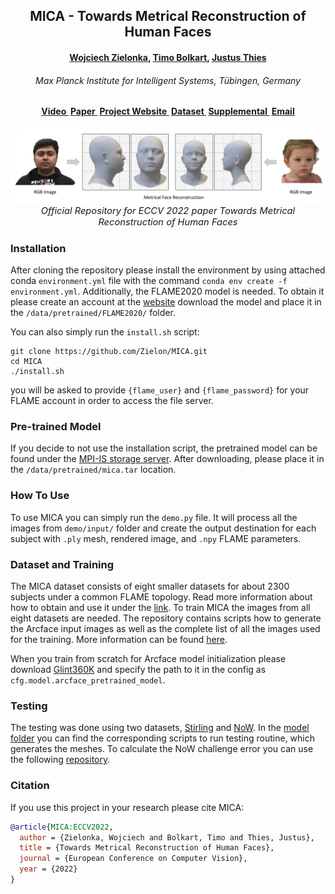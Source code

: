 <h2 align="center"><b>MICA - Towards Metrical Reconstruction of Human Faces</b></h2>

<h4 align="center"><b><a href="https://zielon.github.io/" target="_blank">Wojciech Zielonka</a>, <a href="https://sites.google.com/site/bolkartt/" target="_blank">Timo Bolkart</a>, <a href="https://justusthies.github.io/" target="_blank">Justus Thies</a></b></h4>

<h6 align="center"><i>Max Planck Institute for Intelligent Systems, Tübingen, Germany</i></h6>

<h4 align="center">
<a href="https://youtu.be/vzzEbvv08VA" target="_blank">Video&nbsp</a>
<a href="https://arxiv.org/pdf/2204.06607.pdf" target="_blank">Paper&nbsp</a>
<a href="https://zielon.github.io/mica/" target="_blank">Project Website&nbsp</a>
<a href="https://github.com/Zielon/MICA/tree/master/datasets/" target="_blank"><b>Dataset&nbsp</b></a>
<a href="https://keeper.mpdl.mpg.de/f/6b12c44378e64738b993/" target="_blank">Supplemental&nbsp</a>
<a href="mailto:&#109;&#105;&#099;&#097;&#064;&#116;&#117;&#101;&#046;&#109;&#112;&#103;&#046;&#100;&#101;">Email</a>
</h4>

<div align="center"> 
<img src="documents/teaser.jpg">
<i style="font-size: 1.05em;">Official Repository for ECCV 2022 paper Towards Metrical Reconstruction of Human Faces</i>
</div>

### Installation

After cloning the repository please install the environment by using attached conda `environment.yml` file with the command 
``conda env create -f environment.yml``. Additionally, the FLAME2020 model is needed. To obtain it please create an account at the [website](https://flame.is.tue.mpg.de/) download the model and place it in the `/data/pretrained/FLAME2020/` folder. 

You can also simply run the `install.sh` script:

```shell
git clone https://github.com/Zielon/MICA.git
cd MICA
./install.sh
```
you will be asked to provide `{flame_user}` and `{flame_password}` for your FLAME account in order to access the file server.

### Pre-trained Model

If you decide to not use the installation script, the pretrained model can be found under the [MPI-IS storage server](https://keeper.mpdl.mpg.de/f/db172dc4bd4f4c0f96de/?dl=1). After downloading, please place it in the `/data/pretrained/mica.tar` location.

### How To Use

To use MICA you can simply run the `demo.py` file. It will process all the images from `demo/input/` folder and create the output destination for each subject with `.ply` mesh, rendered image, and `.npy` FLAME parameters.

### Dataset and Training

The MICA dataset consists of eight smaller datasets for about 2300 subjects under a common FLAME topology. Read more information about how to obtain and use it under the [link](https://github.com/Zielon/MICA/tree/master/datasets/). To train MICA the images from all eight datasets are needed. The repository contains scripts how to generate the Arcface input images as well as the complete list of all the images used for the training. More information can be found [here](https://github.com/Zielon/MICA/tree/master/datasets).

When you train from scratch for Arcface model initialization please download [Glint360K](https://github.com/deepinsight/insightface/tree/master/recognition/arcface_torch) and specify the path to it in the config as `cfg.model.arcface_pretrained_model`.

### Testing

The testing was done using two datasets, [Stirling](http://pics.stir.ac.uk/ESRC/) and [NoW](https://now.is.tue.mpg.de/). In the [model folder](https://github.com/Zielon/MICA/tree/master/models) you can find the corresponding scripts to run testing routine, which generates the meshes. To calculate the NoW challenge error you can use the following [repository](https://github.com/soubhiksanyal/now_evaluation).   

### Citation
If you use this project in your research please cite MICA:
```bibtex
@article{MICA:ECCV2022,
  author = {Zielonka, Wojciech and Bolkart, Timo and Thies, Justus},
  title = {Towards Metrical Reconstruction of Human Faces},
  journal = {European Conference on Computer Vision},
  year = {2022}
}
```
